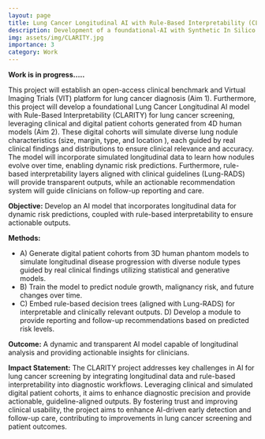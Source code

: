 ```yaml
---
layout: page
title: Lung Cancer Longitudinal AI with Rule-Based Interpretability (CLARITY)
description: Development of a foundational-AI with Synthetic In Silico longitudinal Digital Humans.
img: assets/img/CLARITY.jpg
importance: 3
category: Work
---
```


**Work is in progress.....**

This project will establish an open-access clinical benchmark and Virtual Imaging Trials (VIT) platform for lung cancer diagnosis (Aim 1). Furthermore, this project will develop a foundational Lung Cancer Longitudinal AI model with Rule-Based Interpretability (CLARITY) for lung cancer screening, leveraging clinical and digital patient cohorts generated from 4D human models (Aim 2). These digital cohorts will simulate diverse lung nodule characteristics (size, margin, type, and location ), each guided by real clinical findings and distributions to ensure clinical
relevance and accuracy. The model will incorporate simulated longitudinal data to learn how nodules evolve over time, enabling dynamic risk predictions. Furthermore, rule-based interpretability layers aligned with clinical guidelines (Lung-RADS) will provide transparent outputs, while an actionable recommendation system will guide clinicians on follow-up reporting and care.

**Objective:** Develop an AI model that incorporates longitudinal data for dynamic risk predictions, coupled with rule-based
interpretability to ensure actionable outputs.

**Methods:** 
* A) Generate digital patient cohorts from 3D human phantom models to simulate longitudinal disease
progression with diverse nodule types guided by real clinical findings utilizing statistical and generative models.
* B) Train the model to predict nodule growth, malignancy risk, and future changes over time.
* C) Embed rule-based decision trees
(aligned with Lung-RADS) for interpretable and clinically relevant outputs.
D) Develop a module to provide reporting
and follow-up recommendations based on predicted risk levels.

**Outcome:** A dynamic and transparent AI model capable of longitudinal analysis and providing actionable insights for
clinicians.

**Impact Statement:** The CLARITY project addresses key challenges in AI for lung cancer screening by integrating
longitudinal data and rule-based interpretability into diagnostic workflows. Leveraging clinical and simulated digital
patient cohorts, it aims to enhance diagnostic precision and provide actionable, guideline-aligned outputs. By fostering
trust and improving clinical usability, the project aims to enhance AI-driven early detection and follow-up care,
contributing to improvements in lung cancer screening and patient outcomes.

